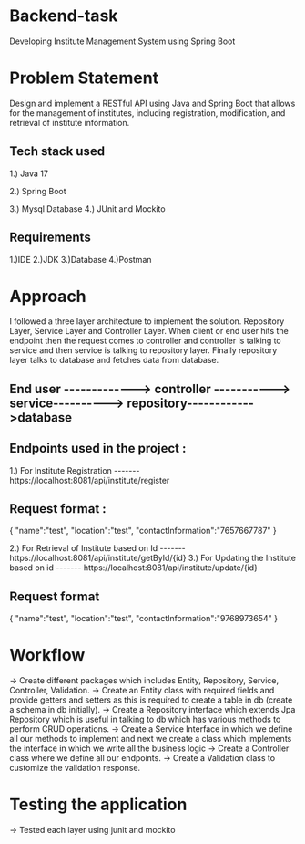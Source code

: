 # Backend-task
Developing Institute Management System using Spring Boot
# Problem Statement
Design and implement a RESTful API using Java and Spring Boot that allows
for the management of institutes, including registration, modification, and retrieval of
institute information.

## Tech stack used
1.) Java 17

2.) Spring Boot

3.) Mysql Database
4.) JUnit and Mockito

## Requirements
1.)IDE
2.)JDK
3.)Database
4.)Postman

# Approach

I followed a three layer architecture to implement the solution.
Repository Layer, Service Layer and Controller Layer.
When client or end user hits the endpoint then the request comes to controller and controller is talking to service and then service is talking to repository layer.
Finally repository layer talks to database and fetches data from database.

## End user -------------> controller -----------> service----------> repository------------>database

## Endpoints used in the project :
1.) For Institute Registration 
------- https://localhost:8081/api/institute/register
## Request format :
{
    "name":"test",
    "location":"test",
    "contactInformation":"7657667787"
}

2.) For Retrieval of Institute based on Id
------- https://localhost:8081/api/institute/getById/{id}
3.) For Updating the Institute based on id
------- https://localhost:8081/api/institute/update/{id}
## Request format
{
    "name":"test",
    "location":"test",
    "contactInformation":"9768973654"
}
# Workflow
-> Create different packages which includes Entity, Repository, Service, Controller, Validation.
-> Create an Entity class with required fields and provide getters and setters as this is required to create a table in db (create a schema in db initially).
-> Create a Repository interface which extends Jpa Repository which is useful in talking to db which has various methods to perform CRUD operations.
-> Create a Service Interface in which we define all our methods to implement and next we create a class which implements the interface in which we write all the business logic
-> Create a Controller class where we define all our endpoints.
-> Create a Validation class to customize the validation response.

# Testing the application
-> Tested each layer using junit and mockito


